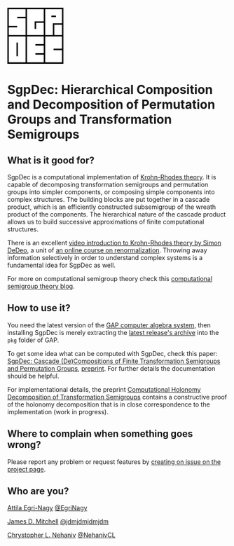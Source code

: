 ![SgpDec logo](doc/logo128x128.png)
# SgpDec: Hierarchical Composition and Decomposition of Permutation Groups and Transformation Semigroups

## What is it good for?
SgpDec is a computational implementation of [Krohn-Rhodes theory](https://en.wikipedia.org/wiki/Krohn%E2%80%93Rhodes_theory). It is capable of decomposing transformation semigroups and permutation groups into simpler components, or composing simple components into complex structures. The building blocks are put together in a cascade product, which is an efficiently constructed subsemigroup of the wreath product of the components. The hierarchical nature of the cascade product allows us to build successive approximations of finite computational structures.

There is an excellent [video introduction to Krohn-Rhodes theory by Simon DeDeo](https://www.youtube.com/playlist?list=PLWpny35W2zZPr6COsyOD-PujR-_bWMjUk), a unit of [an online course on renormalization](https://www.complexityexplorer.org/tutorials/67-introduction-to-renormalization). Throwing away information selectively in order to understand complex systems is a fundamental idea for SgpDec as well.

For more on computational semigroup theory check this [computational semigroup theory blog](https://compsemi.wordpress.com/).

## How to use it?

You need the latest version of the [GAP computer algebra system](https://www.gap-system.org/), then installing SgpDec is merely extracting the [latest release's archive](https://github.com/gap-packages/sgpdec/releases) into the ```pkg``` folder of GAP.

To get some idea what can be computed with SgpDec, check this paper: [SgpDec: Cascade (De)Compositions of Finite Transformation Semigroups and Permutation Groups](http://link.springer.com/chapter/10.1007/978-3-662-44199-2_13), [preprint](https://arxiv.org/abs/1501.03217). For further details the documentation should be helpful.

For implementational details, the preprint [Computational Holonomy Decomposition of Transformation Semigroups](https://arxiv.org/abs/1508.06345) contains a constructive proof of the holonomy decomposition that is in close correspondence to the implementation (work in progress).

## Where to complain when something goes wrong?

Please report any problem or request features by [creating on issue on the project page](https://github.com/gap-packages/sgpdec/issues).

## Who are you?

[Attila Egri-Nagy](http://www.egri-nagy.hu) [@EgriNagy](https://twitter.com/EgriNagy)

[James D. Mitchell](http://www-groups.mcs.st-andrews.ac.uk/~jamesm/) [@jdmjdmjdmjdm](https://twitter.com/jdmjdmjdmjdm)

[Chrystopher L. Nehaniv](http://homepages.herts.ac.uk/~nehaniv/)  [@NehanivCL](https://twitter.com/NehanivCL)
